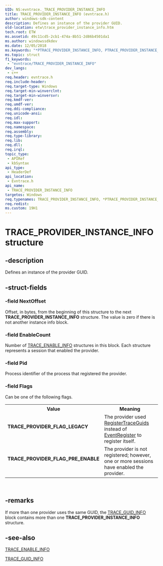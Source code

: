 ```yaml
---
UID: NS:evntrace._TRACE_PROVIDER_INSTANCE_INFO
title: TRACE_PROVIDER_INSTANCE_INFO (evntrace.h)
author: windows-sdk-content
description: Defines an instance of the provider GUID.
old-location: etw\trace_provider_instance_info.htm
tech.root: ETW
ms.assetid: 49c11cd5-2cb1-474a-8b51-2d86b4501da1
ms.author: windowssdkdev
ms.date: 12/05/2018
ms.keywords: "*PTRACE_PROVIDER_INSTANCE_INFO, PTRACE_PROVIDER_INSTANCE_INFO, PTRACE_PROVIDER_INSTANCE_INFO structure pointer [ETW], TRACE_PROVIDER_FLAG_LEGACY, TRACE_PROVIDER_FLAG_PRE_ENABLE, TRACE_PROVIDER_INSTANCE_INFO, TRACE_PROVIDER_INSTANCE_INFO structure [ETW], _TRACE_PROVIDER_INSTANCE_INFO, etw.trace_provider_instance_info, evntrace/PTRACE_PROVIDER_INSTANCE_INFO, evntrace/TRACE_PROVIDER_INSTANCE_INFO"
ms.topic: struct
f1_keywords: 
 - "evntrace/TRACE_PROVIDER_INSTANCE_INFO"
dev_langs:
 - c++
req.header: evntrace.h
req.include-header: 
req.target-type: Windows
req.target-min-winverclnt: 
req.target-min-winversvr: 
req.kmdf-ver: 
req.umdf-ver: 
req.ddi-compliance: 
req.unicode-ansi: 
req.idl: 
req.max-support: 
req.namespace: 
req.assembly: 
req.type-library: 
req.lib: 
req.dll: 
req.irql: 
topic_type:
 - APIRef
 - kbSyntax
api_type:
 - HeaderDef
api_location:
 - Evntrace.h
api_name:
 - TRACE_PROVIDER_INSTANCE_INFO
targetos: Windows
req.typenames: TRACE_PROVIDER_INSTANCE_INFO, *PTRACE_PROVIDER_INSTANCE_INFO
req.redist: 
ms.custom: 19H1
---
```


# TRACE_PROVIDER_INSTANCE_INFO structure


## -description


Defines an instance of the provider GUID. 


## -struct-fields




### -field NextOffset

Offset, in bytes, from the beginning of this structure to the next <b>TRACE_PROVIDER_INSTANCE_INFO</b> structure. The value is zero if there is not another instance info block.


### -field EnableCount

Number of <a href="https://docs.microsoft.com/windows/desktop/ETW/trace-enable-info">TRACE_ENABLE_INFO</a> structures in this block. Each structure represents a session that enabled the provider.


### -field Pid

Process identifier of the process that registered the provider.


### -field Flags

Can be one of the following flags.

<table>
<tr>
<th>Value</th>
<th>Meaning</th>
</tr>
<tr>
<td width="40%"><a id="TRACE_PROVIDER_FLAG_LEGACY"></a><a id="trace_provider_flag_legacy"></a><dl>
<dt><b>TRACE_PROVIDER_FLAG_LEGACY</b></dt>
</dl>
</td>
<td width="60%">
The provider used <a href="https://docs.microsoft.com/windows/desktop/ETW/registertraceguids">RegisterTraceGuids</a> instead of <a href="https://docs.microsoft.com/windows/desktop/api/evntprov/nf-evntprov-eventregister">EventRegister</a> to register itself. 

</td>
</tr>
<tr>
<td width="40%"><a id="TRACE_PROVIDER_FLAG_PRE_ENABLE"></a><a id="trace_provider_flag_pre_enable"></a><dl>
<dt><b>TRACE_PROVIDER_FLAG_PRE_ENABLE</b></dt>
</dl>
</td>
<td width="60%">
The provider is not registered; however, one or more sessions have enabled the provider.

</td>
</tr>
</table>
 


## -remarks



 If more than one provider uses the same GUID, the <a href="https://docs.microsoft.com/windows/desktop/ETW/trace-guid-info">TRACE_GUID_INFO</a> block contains more than one <b>TRACE_PROVIDER_INSTANCE_INFO</b> structure.




## -see-also




<a href="https://docs.microsoft.com/windows/desktop/ETW/trace-enable-info">TRACE_ENABLE_INFO</a>



<a href="https://docs.microsoft.com/windows/desktop/ETW/trace-guid-info">TRACE_GUID_INFO</a>
 

 

